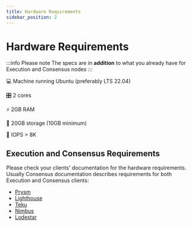 ```yaml
---
title: Hardware Requirements
sidebar_position: 2
---
```

# Hardware Requirements
:::info Please note
The specs are in **addition** to what you already have for Execution and Consensus nodes
:::

💻 Machine running Ubuntu (preferably LTS 22.04) 

🎛️ 2 cores

⚡️ 2GB RAM

📀 20GB storage (10GB minimum)

🧮 IOPS > 8K

## Execution and Consensus Requirements
Please check your clients' documentation for the hardware requirements. Usually Consensus documentation describes requirements for both Execution and Consensus clients:
* [Prysm](https://docs.prylabs.network/docs/install/install-with-script#step-1-review-prerequisites-and-best-practices)
* [Lighthouse](https://lighthouse-book.sigmaprime.io/installation.html?highlight=hardware#recommended-system-requirements)
* [Teku](https://docs.teku.consensys.io/get-started/system-requirements)
* [Nimbus](https://nimbus.guide/hardware.html)
* [Lodestar](https://chainsafe.github.io/lodestar/run/getting-started/quick-start-custom-guide#hardware-requirements)